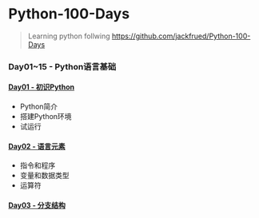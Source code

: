 # Python-100-Days
> Learning python follwing https://github.com/jackfrued/Python-100-Days



### Day01~15 - Python语言基础

#### [Day01 - 初识Python](https://github.com/fongzhizhi/Python-100-Days/tree/master/Day01-15/Day01)

- Python简介
- 搭建Python环境
- 试运行

#### [Day02 - 语言元素]()

+ 指令和程序
+ 变量和数据类型
+ 运算符

#### [Day03 - 分支结构]()
